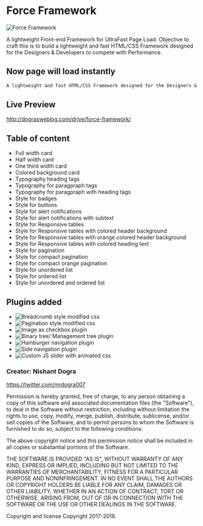 # Force Framework

![Force Framework](http://cloud.dograsweblog.com/force-framework/logo-icons/120.png)

A lightweight Front-end Framework for UltraFast Page Load. Objective to craft this is to build a lightweight and fast HTML/CSS Framework designed for the Designers & Developers to compete with Performance.

## Now page will load instantly

```markdown
A lightweight and fast HTML/CSS Framework designed for the Designers & Developers to compete with Performance.
```

## Live Preview
http://dograsweblog.com/drive/force-framework/

## Table of content
* Full width card 
* Half width card
* One third width card
* Colored background card  
* Typography heading tags
* Typography for paragpraph tags
* Typography for paragpraph with heading tags
* Style for badges
* Style for buttons
* Style for alert notifications
* Style for alert notifications with subtext
* Style for Responsive tables
* Style for Responsive tables with colored header background
* Style for Responsive tables with orange colored header background
* Style for Responsive tables with colored heading text
* Style for pagination
* Style for compact pagination
* Style for compact orange pagination
* Style for unordered list
* Style for ordered list
* Style for unordered and ordered list

## Plugins added
* ![Breadcrumb style modified css](https://github.com/mrdogra007/Force-Framework/tree/master/plugins/breadcrumb-style-modified-css-plugin-force-framework)
* ![Pagination style modified css](https://github.com/mrdogra007/Force-Framework/tree/master/plugins)
* ![Image as checkbox plugin](https://github.com/mrdogra007/Force-Framework/tree/master/plugins/image-as-checkbox-plugin-force-framework)
* ![Binary tree/ Management tree plugin](https://github.com/mrdogra007/Force-Framework/tree/master/plugins/management-tree-plugin-force-framework)
* ![Hamburger navigation plugin](https://github.com/mrdogra007/Force-Framework/tree/master/plugins/pure-css-navigation-plugin-force-framework)
* ![Side navigation plugin](https://github.com/mrdogra007/Force-Framework/tree/master/plugins/side-navigation-plugin-force-framework)
* ![Custom JS slider with animated css](https://github.com/mrdogra007/Force-Framework/tree/master/plugins/custom-js-slider-with-animated-css)

### Creator: Nishant Dogra
https://twitter.com/mrdogra007

Permission is hereby granted, free of charge, to any person obtaining a copy of this software and associated documentation files (the "Software"), to deal in the Software without restriction, including without limitation the rights to use, copy, modify, merge, publish, distribute, sublicense, and/or sell copies of the Software, and to permit persons to whom the Software is furnished to do so, subject to the following conditions:

The above copyright notice and this permission notice shall be included in all copies or substantial portions of the Software.

THE SOFTWARE IS PROVIDED "AS IS", WITHOUT WARRANTY OF ANY KIND, EXPRESS OR IMPLIED, INCLUDING BUT NOT LIMITED TO THE WARRANTIES OF MERCHANTABILITY, FITNESS FOR A PARTICULAR PURPOSE AND NONINFRINGEMENT. IN NO EVENT SHALL THE AUTHORS OR COPYRIGHT HOLDERS BE LIABLE FOR ANY CLAIM, DAMAGES OR OTHER LIABILITY, WHETHER IN AN ACTION OF CONTRACT, TORT OR OTHERWISE, ARISING FROM, OUT OF OR IN CONNECTION WITH THE SOFTWARE OR THE USE OR OTHER DEALINGS IN THE SOFTWARE.

Copyright and license
Copyright 2017-2018. 

